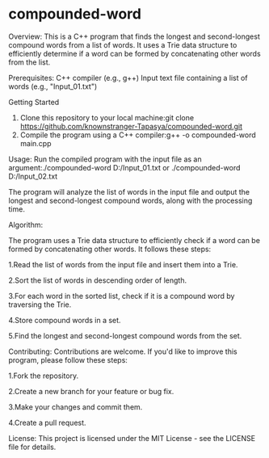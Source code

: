 # compounded-word
Overview:
This is a C++ program that finds the longest and second-longest compound words from a list of words. It uses a Trie data structure to efficiently determine if a word can be formed by concatenating other words from the list.

Prerequisites:
C++ compiler (e.g., g++)
Input text file containing a list of words (e.g., "Input_01.txt")

Getting Started
1. Clone this repository to your local machine:git clone https://github.com/knownstranger-Tapasya/compounded-word.git
2. Compile the program using a C++ compiler:g++ -o compounded-word main.cpp

   
Usage:
Run the compiled program with the input file as an argument:./compounded-word D:/Input_01.txt or ./compounded-word D:/Input_02.txt

The program will analyze the list of words in the input file and output the longest and second-longest compound words, along with the processing time.

Algorithm:

The program uses a Trie data structure to efficiently check if a word can be formed by concatenating other words. It follows these steps:

1.Read the list of words from the input file and insert them into a Trie.

2.Sort the list of words in descending order of length.

3.For each word in the sorted list, check if it is a compound word by traversing the Trie.

4.Store compound words in a set.

5.Find the longest and second-longest compound words from the set.

Contributing:
Contributions are welcome. If you'd like to improve this program, please follow these steps:

1.Fork the repository.

2.Create a new branch for your feature or bug fix.

3.Make your changes and commit them.

4.Create a pull request.

License:
This project is licensed under the MIT License - see the LICENSE file for details.
